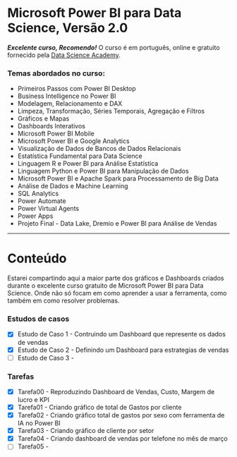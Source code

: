# Microsoft Power BI para Data Science, Versão 2.0

**_Excelente curso, Recomendo!_** O curso é em português, online e gratuito fornecido pela  [Data Science Academy](https://www.datascienceacademy.com.br/course/microsoft-power-bi-para-data-science). 


### Temas abordados no curso: 

- Primeiros Passos com Power BI Desktop
- Business Intelligence no Power BI
- Modelagem, Relacionamento e DAX
- Limpeza, Transformação, Séries Temporais, Agregação e Filtros
- Gráficos e Mapas
- Dashboards Interativos
- Microsoft Power BI Mobile
- Microsoft Power BI e Google Analytics
- Visualização de Dados de Bancos de Dados Relacionais
- Estatística Fundamental para Data Science
- Linguagem R e Power BI para Análise Estatística
- Linguagem Python e Power BI para Manipulação de Dados
- Microsoft Power BI e Apache Spark para Processamento de Big Data
- Análise de Dados e Machine Learning
- SQL Analytics
- Power Automate
- Power Virtual Agents
- Power Apps
- Projeto Final - Data Lake, Dremio e Power BI para Análise de Vendas


---
# Conteúdo

Estarei compartindo aqui a maior parte dos gráficos e Dashboards criados durante o excelente curso gratuito de Microsoft Power BI para Data Science. Onde não só focam em como aprender a usar a ferramenta, como também em como resolver problemas.

### Estudos de casos
- [x] Estudo de Caso 1 - Contruindo um Dashboard que represente os dados de vendas
- [x] Estudo de Caso 2 - Definindo um Dashboard para estrategias de vendas
- [ ] Estudo de Caso 3 - 

### Tarefas
- [x] Tarefa00 - Reproduzindo Dashboard de Vendas, Custo, Margem de lucro e KPI
- [x] Tarefa01 - Criando gráfico de total de Gastos por cliente
- [x] Tarefa02 - Criando gráfico total de gastos por sexo com ferramenta de IA no Power BI
- [x] Tarefa03 - Criando gráfico de cliente por setor
- [x] Tarefa04 - Criando dashboard de vendas por telefone no mês de março
- [ ] Tarefa05 -
